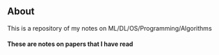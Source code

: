 ## About
This is a repository of my notes on ML/DL/OS/Programming/Algorithms


#### These are notes on papers that I have read
